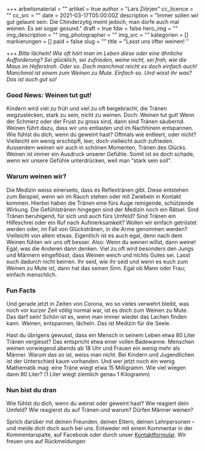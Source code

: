 +++
arbeitsmaterial = ""
artikel = true
author = "Lars Ziörjen"
cc_licence = ""
cc_src = ""
date = 2021-03-17T05:00:00Z
description = "Immer sollen wir gut gelaunt sein. Die Chinderzytig meint jedoch, man dürfe auch mal weinen. Es sei sogar gesund."
draft = true
fdw = false
hero_img = ""
img_description = ""
img_photographer = ""
img_src = ""
kategorien = []
markierungen = []
paid = false
slug = ""
title = "Lasst uns öfter weinen! "

+++
_Bitte lächeln! Wie oft hört man im Leben diese oder eine ähnliche Aufforderung? Sei glücklich, sei zufrieden, weine nicht, sei froh, wie die Maus im Haferstroh. Oder so. Doch manchmal reicht es doch einfach auch! Manchmal ist einem zum Weinen zu Mute. Einfach so. Und wisst ihr was? Das ist auch gut so!_

### Good News: Weinen tut gut!

Kindern wird viel zu früh und viel zu oft beigebracht, die Tränen wegzustecken, stark zu sein, nicht zu weinen. Doch: Weinen tut gut! Wenn der Schmerz oder der Frust zu gross sind, dann sind Tränen säubernd. Weinen führt dazu, dass wir uns entlasten und im Nachhinein entspannen. Wie fühlst du dich, wenn du geweint hast? Oftmals wie entleert, oder nicht? Vielleicht ein wenig erschöpft, leer, doch vielleicht auch zufrieden. Ausserdem weinen wir auch in schönen Momenten, Tränen des Glücks. Weinen ist immer ein Ausdruck unserer Gefühle. Somit ist es doch schade, wenn wir unsere Gefühle unterdrücken, weil man “stark sein soll”.

### Warum weinen wir?

Die Medizin weiss einerseits, dass es Reflextränen gibt. Diese entstehen zum Beispiel, wenn wir im Rauch stehen oder mit Zwiebeln in Kontakt kommen. Hierbei haben die Tränen eine fürs Auge reinigende, schützende Wirkung. Die Gefühlstränen hingegen sind der Medizin noch ein Rätsel. Sind Tränen beruhigend, für sich und auch fürs Umfeld? Sind Tränen ein Hilfeschrei oder ein Ruf nach Aufmerksamkeit? Wollen wir einfach getröstet werden oder, im Fall von Glückstränen, in die Arme genommen werden? Vielleicht von allem etwas. Eigentlich ist es auch egal, denn nach dem Weinen fühlen wir uns oft besser. Also: Wenn du weinen willst, dann weine! Egal, was die Anderen dann denken. Viel zu oft wird besonders den Jungs und Männern eingeflösst, dass Weinen weich und nichts Gutes sei. Lasst euch dadurch nicht beirren. Ihr seid, wie ihr seid und wenn es euch zum Weinen zu Mute ist, dann hat das seinen Sinn. Egal ob Mann oder Frau; einfach menschlich.

### Fun Facts

Und gerade jetzt in Zeiten von Corona, wo so vieles verwehrt bleibt, was noch vor kurzer Zeit völlig normal war, ist es doch zum Weinen zu Mute. Das darf sein! Schön ist es, wenn man immer wieder das Lachen finden kann. Weinen, entspannen, lächeln. Das ist Medizin für die Seele.

Hast du übrigens gewusst, dass ein Mensch in seinem Leben etwa 80 Liter Tränen vergiesst? Das entspricht etwa einer vollen Badewanne. Menschen weinen vorwiegend abends ab 18 Uhr und Frauen ein wenig mehr als Männer. Warum das so ist, weiss man nicht. Bei Kindern und Jugendlichen ist der Unterschied kaum vorhanden. Und wer jetzt noch ein wenig Mathematik mag: eine Träne wiegt etwa 15 Milligramm. Wie viel wiegen dann 80 Liter? (1 Liter wiegt ziemlich genau 1 Kilogramm)

### Nun bist du dran

Wie fühlst du dich, wenn du weinst oder geweint hast? Wie reagiert dein Umfeld? Wie reagierst du auf Tränen und warum? Dürfen Männer weinen?

Sprich darüber mit deinen Freunden, deinen Eltern, deinen Lehrpersonen – und melde dich doch auch bei uns. Entweder mit einem Kommentar in der Kommentarspalte, auf Facebook oder durch unser [Kontaktformular](https://www.chinderzytig.ch/kontakt/). Wir freuen uns auf Rückmeldungen